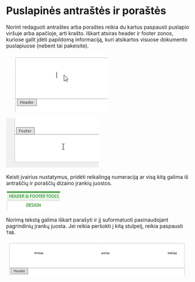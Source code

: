 # Puslapinės antraštės ir poraštės

Norint redaguoti antraštes arba poraštes reikia du kartus paspausti puslapio viršuje arba apačioje, arti krašto. Iškart atsiras header ir footer zonos, kuriose galit įdėti papildomą informaciją, kuri atsikartos visuose dokumento puslapiuose (nebent tai pakeisite).

![Puslapinės antraštės ir poraštės nr. 1](./puslapines-antrastes-ir-porastes-1.png)

![Puslapinės antraštės ir poraštės nr. 2](./puslapines-antrastes-ir-porastes-2.png)

Keisti įvairius nustatymus, pridėti reikalingą numeraciją ar visą kitą galima iš antraščių ir poraščių dizaino įrankių juostos.

![Puslapinės antraštės ir poraštės nr. 3](./puslapines-antrastes-ir-porastes-3.png)

Norimą tekstą galima iškart parašyti ir jį suformatuoti pasinaudojant pagrindinių įrankų juosta. Jei reikia peršokti į kitą stulpelį, reikia paspausti `TAB`.

![Puslapinės antraštės ir poraštės nr. 4](./puslapines-antrastes-ir-porastes-4.png)

